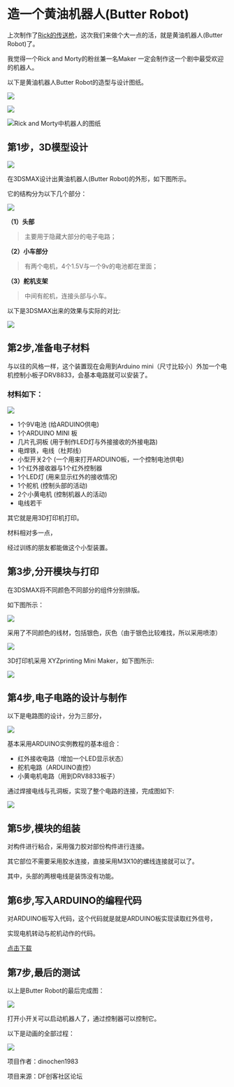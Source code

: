 # 造一个黄油机器人(Butter Robot)

上次制作了[Rick的传送枪](https://mp.weixin.qq.com/s/I5LkhMr3CZ_kK2MXG-DFvQ)，这次我们来做个大一点的活，就是黄油机器人(Butter Robot)了。

我觉得一个Rick and Morty的粉丝兼一名Maker 一定会制作这一个剧中最受欢迎的机器人。

以下是黄油机器人Butter Robot的造型与设计图纸。

![](https://imgkr.cn-bj.ufileos.com/6bdceb38-17b1-44e4-97a7-99aee4122b8d.gif)




![](https://imgkr.cn-bj.ufileos.com/bb2575f6-8843-4289-a24c-bfa798b9108d.png)



![Rick and Morty中机器人的图纸](https://imgkr.cn-bj.ufileos.com/15e97e37-71d1-4e25-a54c-c1228e70759a.png)

## 第1步，3D模型设计

![](https://imgkr.cn-bj.ufileos.com/67fe8362-fa25-4aa5-9944-fd5f7b51660f.png)

在3DSMAX设计出黄油机器人(Butter Robot)的外形，如下图所示。 

它的结构分为以下几个部分：


![](https://imgkr.cn-bj.ufileos.com/4c37d998-0076-45ac-9c60-b6cc3c3919fe.png)

**（1）头部**
> 主要用于隐藏大部分的电子电路；

**（2）小车部分**
> 有两个电机，4个1.5V与一个9v的电池都在里面；

**（3）舵机支架**
>  中间有舵机，连接头部与小车。


以下是3DSMAX出来的效果与实际的对比:

![](https://imgkr.cn-bj.ufileos.com/52365035-e1e2-48d0-bae5-2091246249ba.png)

## 第2步,准备电子材料 

与以往的风格一样，这个装置现在会用到Arduino mini（尺寸比较小）外加一个电机控制小板子DRV8833，会基本电路就可以安装了。

### 材料如下：


![](https://imgkr.cn-bj.ufileos.com/16cd8c01-963e-4884-af33-1e79773e5d0f.png)

- 1个9V电池 (给ARDUINO供电)
- 1个ARDUINO MINI 板
- 几片孔洞板 (用于制作LED灯与外接接收的外接电路)
- 电焊铁，电线（杜邦线）
- 小型开关2个 (一个用来打开ARDUINO板，一个控制电池供电)
- 1个红外接收器与1个红外控制器
- 1个LED灯 (用来显示红外的接收情况)
- 1个舵机 (控制头部的活动)
- 2个小黄电机 (控制机器人的活动)
- 电线若干

其它就是用3D打印机打印。

材料相对多一点，

经过训练的朋友都能做这个小型装置。

## 第3步,分开模块与打印 

在3DSMAX将不同颜色不同部分的组件分别排版。

如下图所示：


![](https://imgkr.cn-bj.ufileos.com/43c913c6-6eb0-4dcb-8445-1d84b0a87074.png)

采用了不同颜色的线材，包括银色，灰色（由于银色比较难找，所以采用喷漆）

![](https://imgkr.cn-bj.ufileos.com/51895ef1-30e4-44e4-bce0-18e7dde9abc5.png)

3D打印机采用 XYZprinting Mini Maker，如下图所示:

![](https://imgkr.cn-bj.ufileos.com/eb7765b7-f362-4893-99ad-09d798bf12f5.png)

## 第4步,电子电路的设计与制作 

以下是电路图的设计，分为三部分，

![](https://imgkr.cn-bj.ufileos.com/44d82212-74e4-460e-b5da-fe4dbd95435b.png)

基本采用ARDUINO实例教程的基本组合：

- 红外接收电路（增加一个LED显示状态）
- 舵机电路（ARDUINO直控）
- 小黄电机电路（用到DRV8833板子）

通过焊接电线与孔洞板，实现了整个电路的连接，完成图如下:


![](https://imgkr.cn-bj.ufileos.com/42ae9b5a-198e-457d-a03a-46fbf363cee0.png)

## 第5步,模块的组装
对构件进行粘合，采用强力胶对部份构件进行连接。

其它部位不需要采用胶水连接，直接采用M3X10的螺线连接就可以了。

其中，头部的两根电线是装饰没有功能。

## 第6步,写入ARDUINO的编程代码
对ARDUINO板写入代码，这个代码就是就是ARDUINO板实现读取红外信号，

实现电机转动与舵机动作的代码。

[点击下载](https://aipicu.lanzous.com/ivBo6dglq0b)

## 第7步,最后的测试 

以上是Butter Robot的最后完成图：


![](https://imgkr.cn-bj.ufileos.com/110df1cb-5bba-40cd-9345-7d45e034c9c2.png)

打开小开关可以启动机器人了，通过控制器可以控制它。

以下是动画的全部过程：



![](https://imgkr.cn-bj.ufileos.com/2d95b032-5c3d-40fa-8ffe-e3afb507f904.gif)


项目作者：dinochen1983

项目来源：DF创客社区论坛




